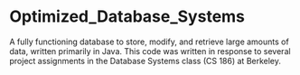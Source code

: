 # Optimized_Database_Systems

A fully functioning database to store, modify, and retrieve large amounts of data, written primarily in Java. This code was written in response to several project assignments in the Database Systems class (CS 186) at Berkeley.

